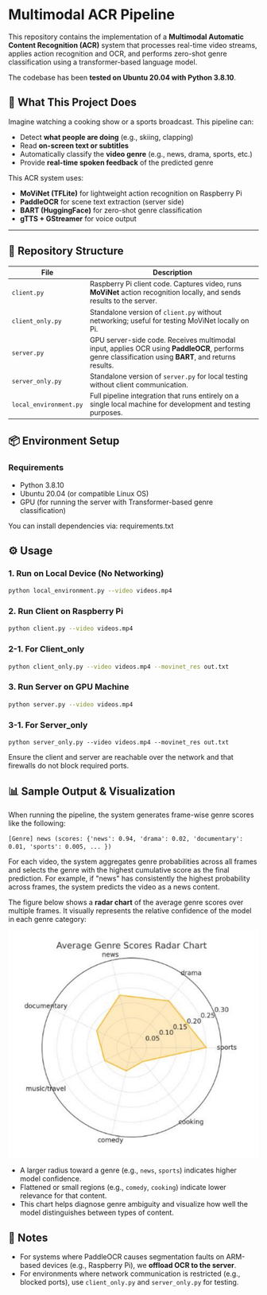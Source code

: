 # Multimodal ACR Pipeline

This repository contains the implementation of a **Multimodal Automatic Content Recognition (ACR)** system that processes real-time video streams, applies action recognition and OCR, and performs zero-shot genre classification using a transformer-based language model.

The codebase has been **tested on Ubuntu 20.04 with Python 3.8.10**.

## 🚀 What This Project Does

Imagine watching a cooking show or a sports broadcast. This pipeline can:
- Detect **what people are doing** (e.g., skiing, clapping)
- Read **on-screen text or subtitles**
- Automatically classify the **video genre** (e.g., news, drama, sports, etc.)
- Provide **real-time spoken feedback** of the predicted genre

This ACR system uses:
- **MoViNet (TFLite)** for lightweight action recognition on Raspberry Pi
- **PaddleOCR** for scene text extraction (server side)
- **BART (HuggingFace)** for zero-shot genre classification
- **gTTS + GStreamer** for voice output

---
## 📁 Repository Structure

| File | Description |
|------|-------------|
| `client.py` | Raspberry Pi client code. Captures video, runs **MoViNet** action recognition locally, and sends results to the server. |
| `client_only.py` | Standalone version of `client.py` without networking; useful for testing MoViNet locally on Pi. |
| `server.py` | GPU server-side code. Receives multimodal input, applies OCR using **PaddleOCR**, performs genre classification using **BART**, and returns results. |
| `server_only.py` | Standalone version of `server.py` for local testing without client communication. |
| `local_environment.py` | Full pipeline integration that runs entirely on a single local machine for development and testing purposes. |

## 📦 Environment Setup

### Requirements
- Python 3.8.10
- Ubuntu 20.04 (or compatible Linux OS)
- GPU (for running the server with Transformer-based genre classification)

You can install dependencies via: requirements.txt

## ⚙️ Usage

### 1. Run on Local Device (No Networking)
```bash
python local_environment.py --video videos.mp4
```

### 2. Run Client on Raspberry Pi
```bash
python client.py --video videos.mp4
```
### 2-1. For Client_only
```bash
python client_only.py --video videos.mp4 --movinet_res out.txt
```

### 3. Run Server on GPU Machine
```bash
python server.py --video videos.mp4
```

### 3-1. For Server_only
```
python server_only.py --video videos.mp4 --movinet_res out.txt
```

Ensure the client and server are reachable over the network and that firewalls do not block required ports.


## 📊 Sample Output & Visualization

When running the pipeline, the system generates frame-wise genre scores like the following:

```
[Genre] news (scores: {'news': 0.94, 'drama': 0.02, 'documentary': 0.01, 'sports': 0.005, ... })
```

For each video, the system aggregates genre probabilities across all frames and selects the genre with the highest cumulative score as the final prediction. For example, if "news" has consistently the highest probability across frames, the system predicts the video as a news content.

The figure below shows a **radar chart** of the average genre scores over multiple frames. It visually represents the relative confidence of the model in each genre category:

![Average Genre Scores Radar Chart](radar_chart_example.png)

- A larger radius toward a genre (e.g., `news`, `sports`) indicates higher model confidence.
- Flattened or small regions (e.g., `comedy`, `cooking`) indicate lower relevance for that content.
- This chart helps diagnose genre ambiguity and visualize how well the model distinguishes between types of content.
  
## 📌 Notes

- For systems where PaddleOCR causes segmentation faults on ARM-based devices (e.g., Raspberry Pi), we **offload OCR to the server**.
- For environments where network communication is restricted (e.g., blocked ports), use `client_only.py` and `server_only.py` for testing.

